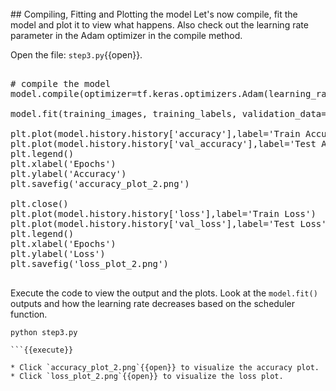 <br>
## Compiling, Fitting and Plotting the model
Let's now compile, fit the model and plot it to view what happens. Also check out the learning rate parameter in the Adam optimizer in the compile method.

Open the file: `step3.py`{{open}}.

<pre class="file" data-filename="step3.py" data-target="append">

# compile the model
model.compile(optimizer=tf.keras.optimizers.Adam(learning_rate=0.001), loss='sparse_categorical_crossentropy', metrics=['accuracy'])

model.fit(training_images, training_labels, validation_data=(test_images,test_labels), epochs=30, callbacks=[callback2], batch_size=1024)

plt.plot(model.history.history['accuracy'],label='Train Accuracy')
plt.plot(model.history.history['val_accuracy'],label='Test Accuracy')
plt.legend()
plt.xlabel('Epochs')
plt.ylabel('Accuracy')
plt.savefig('accuracy_plot_2.png')

plt.close()
plt.plot(model.history.history['loss'],label='Train Loss')
plt.plot(model.history.history['val_loss'],label='Test Loss')
plt.legend()
plt.xlabel('Epochs')
plt.ylabel('Loss')
plt.savefig('loss_plot_2.png')

</pre>

Execute the code to view the output and the plots. Look at the `model.fit()` outputs and how the learning rate decreases based on the scheduler function.

```
python step3.py

```{{execute}}

* Click `accuracy_plot_2.png`{{open}} to visualize the accuracy plot.
* Click `loss_plot_2.png`{{open}} to visualize the loss plot.